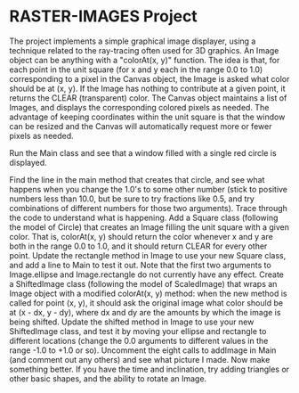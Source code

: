 
# RASTER-IMAGES Project
The project implements a simple graphical image displayer, using a technique related to the ray-tracing often used for 3D graphics.
An Image object can be anything with a "colorAt(x, y)" function. The idea is that, for each point in the unit square (for x and y each in the range 0.0 to 1.0) corresponding to a pixel in the Canvas object, the Image is asked what color should be at (x, y). If the Image has nothing to contribute at a given point, it returns the CLEAR (transparent) color. The Canvas object maintains a list of Images, and displays the corresponding colored pixels as needed. The advantage of keeping coordinates within the unit square is that the window can be resized and the Canvas will automatically request more or fewer pixels as needed.

Run the Main class and see that a window filled with a single red circle is displayed.

Find the line in the main method that creates that circle, and see what happens when you change the 1.0's to some other number (stick to positive numbers less than 10.0, but be sure to try fractions like 0.5, and try combinations of different numbers for those two arguments). Trace through the code to understand what is happening.
Add a Square class (following the model of Circle) that creates an Image filling the unit square with a given color. That is, colorAt(x, y) should return the color whenever x and y are both in the range 0.0 to 1.0, and it should return CLEAR for every other point. Update the rectangle method in Image to use your new Square class, and add a line to Main to test it out.
Note that the first two arguments to Image.ellipse and Image.rectangle do not currently have any effect. Create a ShiftedImage class (following the model of ScaledImage) that wraps an Image object with a modified colorAt(x, y) method: when the new method is called for point (x, y), it should ask the original image what color should be at (x - dx, y - dy), where dx and dy are the amounts by which the image is being shifted. Update the shifted method in Image to use your new ShiftedImage class, and test it by moving your ellipse and rectangle to different locations (change the 0.0 arguments to different values in the range -1.0 to +1.0 or so).
Uncomment the eight calls to addImage in Main (and comment out any others) and see what picture I made. Now make something better.
If you have the time and inclination, try adding triangles or other basic shapes, and the ability to rotate an Image.
